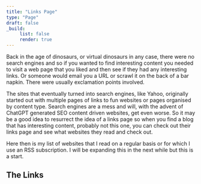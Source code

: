 ```yaml
---
title: "Links Page"
type: "Page"
draft: false
_build:
     list: false
     render: true
---
```


Back in the age of dinosaurs, or virtual dinosaurs in any case, there were no search engines and so if you wanted to find interesting content you needed to visit a web page that you liked and then see if they had any interesting links. Or someone would email you a URL or scrawl it on the back of a bar napkin. There were usually exclamation points involved.

The sites that eventually turned into search engines, like Yahoo, originally started out with multiple pages of links to fun websites or pages organised by content type. Search engines are a mess and will, with the advent of ChatGPT generated SEO content driven websites, get even worse. So it may be a good idea to resurrect the idea of a links page so when you find a blog that has interesting content, probably not this one, you can check out their links page and see what websites they read and check out.

Here then is my list of websites that I read on a regular basis or for which I use an RSS subscription. I will be expanding this in the next while but this is a start.

## The Links